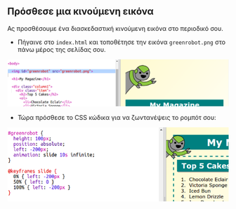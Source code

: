 ## Πρόσθεσε μια κινούμενη εικόνα

Ας προσθέσουμε ένα διασκεδαστική κινούμενη εικόνα στο περιοδικό σου.

+ Πήγαινε στο `index.html` και τοποθέτησε την εικόνα `greenrobot.png` στο πάνω μέρος της σελίδας σου.

![screenshot](images/magazine-animation-image.png)

+ Τώρα πρόσθεσε το CSS κώδικα για να ζωντανέψεις το ρομπότ σου:

![screenshot](images/magazine-animation-css.png)